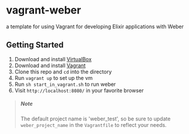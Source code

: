 vagrant-weber
=============

a template for using Vagrant for developing Elixir applications with Weber

## Getting Started

1. Download and install [VirtualBox](https://www.virtualbox.org/)
2. Download and install [Vagrant](http://www.vagrantup.com/)
3. Clone this repo and `cd` into the directory
4. Run `vagrant up` to set up the vm
5. Run `sh start_in_vagrant.sh` to run weber
6. Visit `http://localhost:8080/` in your favorite browser

> ##### Note
>
> The default project name is 'weber_test', so be sure to update `weber_project_name` in the `Vagrantfile` to 
> reflect your needs.
